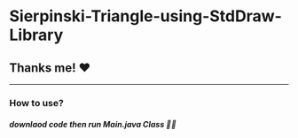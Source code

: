 # Sierpinski-Triangle-using-StdDraw-Library
## Thanks me! ❤️

<hr>

### How to use?

##### downlaod code then run Main.java Class 🤣🤣
